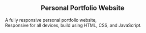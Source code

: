 
  <h2 align="center">Personal Portfolio Website</h2>

  A fully responsive personal portfolio website, <br />Responsive for all devices, build using HTML, CSS, and JavaScript.

 

